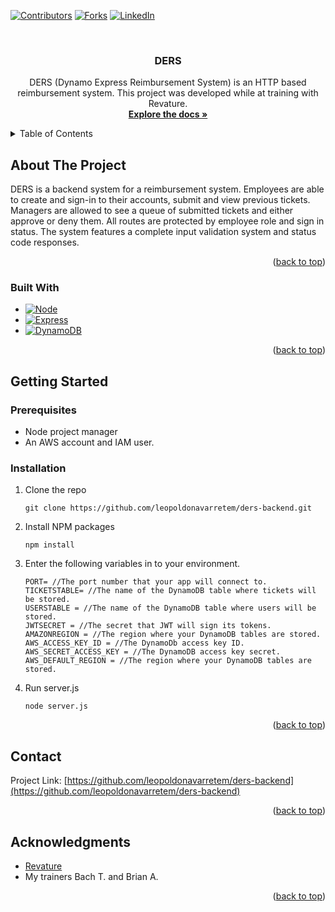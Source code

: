 <a name="readme-top"></a>


<!-- PROJECT SHIELDS -->

[![Contributors][contributors-shield]][contributors-url]
[![Forks][forks-shield]][forks-url]
[![LinkedIn][linkedin-shield]][linkedin-url]

<!-- PROJECT LOGO -->
<!--suppress ALL -->
<br />
<div align="center">

<h3 align="center">DERS</h3>

  <p align="center">
    DERS (Dynamo Express Reimbursement System) is an HTTP based reimbursement system. This project was developed while at training with Revature.
    <br />
    <a href="https://github.com/leopoldonavarretem/ders-backend"><strong>Explore the docs »</strong></a>
    <br />
</p>
</div>



<!-- TABLE OF CONTENTS -->
<details>
  <summary>Table of Contents</summary>
  <ol>
    <li>
      <a href="#about-the-project">About The Project</a>
      <ul>
        <li><a href="#built-with">Built With</a></li>
      </ul>
    </li>
    <li>
      <a href="#getting-started">Getting Started</a>
      <ul>
        <li><a href="#prerequisites">Prerequisites</a></li>
        <li><a href="#installation">Installation</a></li>
      </ul>
    </li>
    <li><a href="#contact">Contact</a></li>
    <li><a href="#acknowledgments">Acknowledgments</a></li>
  </ol>
</details>



<!-- ABOUT THE PROJECT -->

## About The Project

DERS is a backend system for a reimbursement system. Employees are able to create and sign-in to their accounts, submit
and view previous tickets. Managers are allowed to see a queue of submitted tickets and either approve or deny them. All
routes are protected by employee role and sign in status. The system features a complete input validation system and
status code responses.

<p align="right">(<a href="#readme-top">back to top</a>)</p>

### Built With

* [![Node][Node.js]][Node-url]
* [![Express][Express.js]][Express-url]
* [![DynamoDB][DynamoDb]][DynamoDB-url]

<p align="right">(<a href="#readme-top">back to top</a>)</p>


<!-- GETTING STARTED -->

## Getting Started

### Prerequisites

* Node project manager
* An AWS account and IAM user.

### Installation

1. Clone the repo
   ```
   git clone https://github.com/leopoldonavarretem/ders-backend.git
   ```
2. Install NPM packages
   ```
   npm install
   ```
3. Enter the following variables in to your environment.
   ```
   PORT= //The port number that your app will connect to.
   TICKETSTABLE= //The name of the DynamoDB table where tickets will be stored.
   USERSTABLE = //The name of the DynamoDB table where users will be stored.
   JWTSECRET = //The secret that JWT will sign its tokens.
   AMAZONREGION = //The region where your DynamoDB tables are stored.
   AWS_ACCESS_KEY_ID = //The DynamoDb access key ID.
   AWS_SECRET_ACCESS_KEY = //The DynamoDB access key secret.
   AWS_DEFAULT_REGION = //The region where your DynamoDB tables are stored.
   ```
4. Run server.js
   ```
   node server.js
   ```

<p align="right">(<a href="#readme-top">back to top</a>)</p>


<!-- CONTACT -->

## Contact

Project Link: [https://github.com/leopoldonavarretem/ders-backend](https://github.com/leopoldonavarretem/ders-backend)

<p align="right">(<a href="#readme-top">back to top</a>)</p>



<!-- ACKNOWLEDGMENTS -->

## Acknowledgments

* [Revature](https://revature.com/)
* My trainers Bach T. and Brian A.

<p align="right">(<a href="#readme-top">back to top</a>)</p>



<!-- MARKDOWN LINKS & IMAGES -->

[contributors-shield]: https://img.shields.io/github/contributors/leopoldonavarretem/ders-backend.svg?style=for-the-badge

[contributors-url]: https://github.com/leopoldonavarretem/ders-backend/graphs/contributors

[forks-shield]: https://img.shields.io/github/forks/leopoldonavarretem/ders-backend.svg?style=for-the-badge

[forks-url]: https://github.com/leopoldonavarretem/ders-backend/network/members

[linkedin-shield]: https://img.shields.io/badge/-LinkedIn-black.svg?style=for-the-badge&logo=linkedin&colorB=555

[linkedin-url]: https://linkedin.com/in/leopoldonavarretem

[Express.js]: https://img.shields.io/badge/Express-20232A?style=for-the-badge&logo=express&logoColor=000000

[Express-url]: https://expressjs.com/

[Node.js]: https://img.shields.io/badge/Node.js-339933?style=for-the-badge&logo=node.js&logoColor=000000

[Node-url]: https://nodejs.org

[DynamoDb]: https://img.shields.io/badge/DynamoDB-4053D6?style=for-the-badge&logo=AmazonDynamoDB&logoColor=000000

[DynamoDB-url]: https://aws.amazon.com/dynamodb/